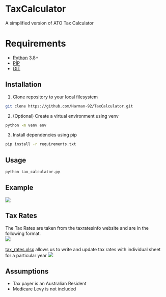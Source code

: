 # TaxCalculator
A simplified version of ATO Tax Calculator

# Requirements 
- [Python](https://www.python.org/) 3.8+
- [PIP](https://pip.pypa.io/en/stable/)
- [GIT](https://git-scm.com/)

## Installation

1. Clone repository to your local filesystem
```bash
git clone https://github.com/Harman-92/TaxCalculator.git
```
2. (Optional) Create a virtual environment using venv
```bash
python -m venv env
```

3. Install dependencies using pip
```bash
pip install -r requirements.txt
```

## Usage

```bash
python tax_calculator.py
```
## Example

![](https://img001.prntscr.com/file/img001/5cWoap3lRrW7gl6oz5_93A.png)

## Tax Rates
The Tax Rates are taken from the taxratesinfo website and are in the following format. <br/>
![](https://img001.prntscr.com/file/img001/gWXcGzEnRImY3HDvu2-CcA.png)
<br/>
<br/>
[tax_rates.xlsx](https://github.com/Harman-92/TaxCalculator/blob/main/tax_rates.xlsx) allows us to write and update tax rates with individual sheet for a particular year
![](https://img001.prntscr.com/file/img001/duTTEL1xTQiO_7LwfNe1-g.png)
## Assumptions
- Tax payer is an Australian Resident
- Medicare Levy is not included

